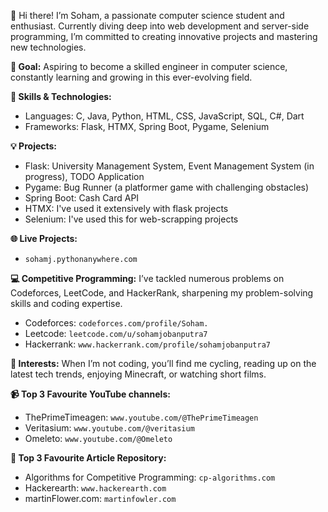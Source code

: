👋 Hi there! I’m Soham, a passionate computer science student and enthusiast. Currently diving deep into web development and server-side programming, I’m committed to creating innovative projects and mastering new technologies.

**🎯 Goal:** Aspiring to become a skilled engineer in computer science, constantly learning and growing in this ever-evolving field.

**🔧 Skills & Technologies:**
- Languages: C, Java, Python, HTML, CSS, JavaScript, SQL, C#, Dart
- Frameworks: Flask, HTMX, Spring Boot, Pygame, Selenium

**💡 Projects:**
- Flask: University Management System, Event Management System (in progress), TODO Application
- Pygame: Bug Runner (a platformer game with challenging obstacles)
- Spring Boot: Cash Card API
- HTMX: I've used it extensively with flask projects
- Selenium: I've used this for web-scrapping projects   

**🌐 Live Projects:**
- `sohamj.pythonanywhere.com`

**💻 Competitive Programming:** 
I’ve tackled numerous problems on Codeforces, LeetCode, and HackerRank, sharpening my problem-solving skills and coding expertise.
- Codeforces: `codeforces.com/profile/Soham.`
- Leetcode: `leetcode.com/u/sohamjobanputra7`
- Hackerrank: `www.hackerrank.com/profile/sohamjobanputra7`

**🚴 Interests:** When I’m not coding, you’ll find me cycling, reading up on the latest tech trends, enjoying Minecraft, or watching short films.

**📹 Top 3 Favourite YouTube channels:**
- ThePrimeTimeagen: `www.youtube.com/@ThePrimeTimeagen`
- Veritasium: `www.youtube.com/@veritasium`
- Omeleto: `www.youtube.com/@Omeleto`

**📰 Top 3 Favourite Article Repository:**
- Algorithms for Competitive Programming: `cp-algorithms.com`
- Hackerearth: `www.hackerearth.com`
- martinFlower.com: `martinfowler.com`
